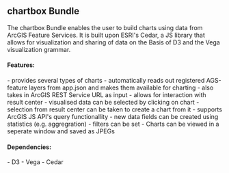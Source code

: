 <h2>chartbox Bundle</h2>
The chartbox Bundle enables the user to build charts using data from ArcGIS Feature Services. It is built upon ESRI's Cedar, a JS library that allows for visualization and sharing of data on the Basis of D3 and the Vega visualization grammar.






<h4>Features:</h4>
  - provides several types of charts
  - automatically reads out registered AGS-feature layers from app.json and makes them available for charting
  - also takes in ArcGIS REST Service URL as input
  - allows for interaction with result center
    - visualised data can be selected by clicking on chart
    - selection from result center can be taken to create a chart from it
  - supports ArcGIS JS API's query functionallity
    - new data fields can be created using statistics (e.g. aggregration)
    - filters can be set
  - Charts can be viewed in a seperate window and saved as JPEGs

<h4>Dependencies:</h4>
  - D3
  - Vega
  - Cedar


